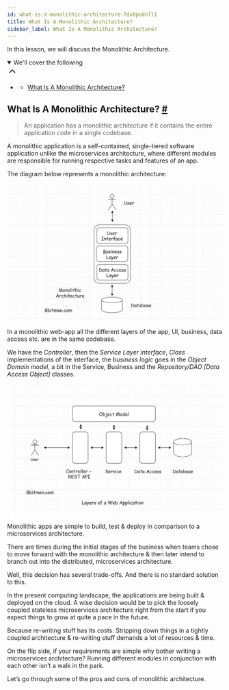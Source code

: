 ```yaml
---
id: what-is-a-monolithic-architecture-7dx0podnll1
title: What Is A Monolithic Architecture?
sidebar_label: What Is A Monolithic Architecture?
---
```


<div class="PageSummary__TopLeft-sc-19qsvz4-36 fwauBw"><p class="PageSummary__Description-sc-19qsvz4-13 cPWwbw">In this lesson, we will discuss the Monolithic Architecture.</p><div class="PageSummary__Toc-sc-19qsvz4-39 gUDsJM"><details open="" class="styles__PageTOCStyled-rf9d2l-0 jgnDfg"><summary role="button" tabindex="0" class="styles__HeadingWrap-rf9d2l-1 jpKLlP">We'll cover the following<div rotate="0" color="black" size="24" display="inline-flex" name="icon-button" class="styles__IconButton-sc-12pjl04-0 bLjBRS"><svg xmlns="http://www.w3.org/2000/svg" width="24" height="24" viewBox="0 0 24 24" fill="none" stroke="currentColor" stroke-width="2" stroke-linecap="round" stroke-linejoin="round"><polyline points="18 15 12 9 6 15"></polyline></svg></div></summary><div class="markdown-container-div"><div class="markdownViewer Markdown__Viewer-sc-7qtuee-1 dZltoR" role="none"><ul>
<li>
<ul>
<li><a href="#what-is-a-monolithic-architecture">What Is A Monolithic Architecture?</a></li>
</ul>
</li>
</ul>
</div></div></details></div></div><div class="styles__ViewerComponentViewStyled-sc-1xosrua-0 cvzEyH"><div><div><div><div><div class=""><div class=""><div class="markdown-container-div"><div class="markdownViewer Markdown__Viewer-sc-7qtuee-1 zJKNA" role="none"><h2 id="what-is-a-monolithic-architecture" data-id="33388a834ce807e1ced415788d68ea09">What Is A Monolithic Architecture? <a class="markdownIt-Anchor" href="#what-is-a-monolithic-architecture"><span class="anchor-link">#</span></a></h2>
<blockquote data-id="36c4d7ad4458143dc535a6618e9c2fec">
<p>An application has a monolithic architecture if it contains the entire application code in a single codebase.</p>
</blockquote>
<p data-id="dd86de39edbf79ba9c18648b9a93c992">A monolithic application is a self-contained, single-tiered software application unlike the microservices architecture, where different modules are responsible for running respective tasks and features of an app.</p>
<p data-id="d10f3961baa793470290c299cf284dc2">The diagram below represents a monolithic architecture:</p>
<p data-id="d41d8cd98f00b204e9800998ecf8427e"><img src="assets/api_collection_6064040858091520_6411938009448448_page_6286949360861184_image_6008277051637760.jpeg" alt=""></p>
<p data-id="1f1f370fa245ac46cbe6928106d0daa5">In a monolithic web-app all the different layers of the app, UI, business, data access etc. are in the same codebase.</p>
<p data-id="2f928907791808615a9466f50e564394">We have the <em>Controller</em>, then the <em>Service Layer interface</em>, <em>Class</em> implementations of the interface, the <em>business logic</em> goes in the <em>Object Domain model</em>, a bit in the Service, Business and the <em>Repository/DAO [Data Access Object]</em> classes.</p>
<p data-id="d41d8cd98f00b204e9800998ecf8427e"><img src="assets/api_collection_6064040858091520_6411938009448448_page_6286949360861184_image_5373720531042304.jpeg" alt=""></p>
<p data-id="614930043df03e8dcc113de819931b43">Monolithic apps are simple to build, test &amp; deploy in comparison to a microservices architecture.</p>
<p data-id="d4c3fcadb4944a465dfb10ebdb3404b0">There are times during the initial stages of the business when teams chose to move forward with the monolithic architecture &amp; then later intend to branch out into the distributed, microservices architecture.</p>
<p data-id="faa28fc1af212066c0362b7c6393b172">Well, this decision has several trade-offs. And there is no standard solution to this.</p>
<p data-id="7ae8ae0928333dc47604a46e5eeb5ee3">In the present computing landscape, the applications are being built &amp; deployed on the cloud. A wise decision would be to pick the loosely coupled stateless microservices architecture right from the start if you expect things to grow at quite a pace in the future.</p>
<p data-id="995729eacc4afcaca6482caee4fdcc56">Because re-writing stuff has its costs. Stripping down things in a tightly coupled architecture &amp; re-writing stuff demands a lot of resources &amp; time.</p>
<p data-id="a4fb9ae6f04e109a32ec618aae1d50ba">On the flip side, if your requirements are simple why bother writing a microservices architecture? Running different modules in conjunction with each other isn’t a walk in the park.</p>
<p data-id="1f055f0e2e47e8a247004aa88ca180d7">Let’s go through some of the pros and cons of monolithic architecture.</p>
</div></div></div></div></div></div></div></div></div>